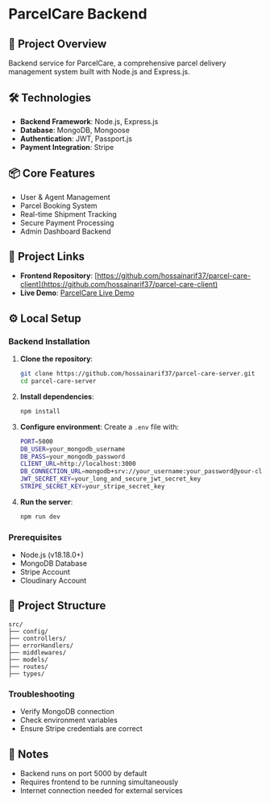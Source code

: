 # ParcelCare Backend

## 🚀 Project Overview
Backend service for ParcelCare, a comprehensive parcel delivery management system built with Node.js and Express.js.

## 🛠️ Technologies
- **Backend Framework**: Node.js, Express.js
- **Database**: MongoDB, Mongoose
- **Authentication**: JWT, Passport.js
- **Payment Integration**: Stripe

## 📦 Core Features
- User & Agent Management
- Parcel Booking System
- Real-time Shipment Tracking
- Secure Payment Processing
- Admin Dashboard Backend

## 🔗 Project Links
- **Frontend Repository**: [https://github.com/hossainarif37/parcel-care-client](https://github.com/hossainarif37/parcel-care-client)
- **Live Demo**: [ParcelCare Live Demo](https://parcel-care.vercel.app)

## ⚙️ Local Setup

### **Backend Installation**
1. **Clone the repository**:
    ```bash
    git clone https://github.com/hossainarif37/parcel-care-server.git
    cd parcel-care-server
    ```

2. **Install dependencies**:
    ```bash
    npm install
    ```

3. **Configure environment**:
    Create a `.env` file with:
    ```bash
    PORT=5000
    DB_USER=your_mongodb_username
    DB_PASS=your_mongodb_password
    CLIENT_URL=http://localhost:3000
    DB_CONNECTION_URL=mongodb+srv://your_username:your_password@your-cluster.mongodb.net/parcel-care
    JWT_SECRET_KEY=your_long_and_secure_jwt_secret_key
    STRIPE_SECRET_KEY=your_stripe_secret_key
    ```

4. **Run the server**:
    ```bash
    npm run dev
    ```

### **Prerequisites**
- Node.js (v18.18.0+)
- MongoDB Database
- Stripe Account
- Cloudinary Account

## 📂 Project Structure
```
src/
├── config/
├── controllers/
├── errorHandlers/
├── middlewares/
├── models/
├── routes/
├── types/
```

### **Troubleshooting**
- Verify MongoDB connection
- Check environment variables
- Ensure Stripe credentials are correct

## 📝 Notes
- Backend runs on port 5000 by default
- Requires frontend to be running simultaneously
- Internet connection needed for external services